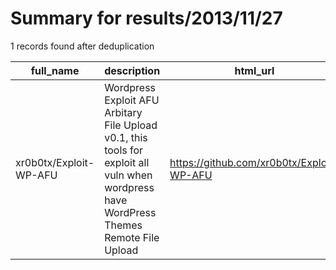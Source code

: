 
# Summary for results/2013/11/27
    
1 records found after deduplication

| full_name | description | html_url | matched_list | matched_count | pushed_at | size | stargazers_count | language | forks_count |
|------------------------|------------------------------------------------------------------------------------------------------------------------------------------|-------------------------------------------|----------------|-----------------|---------------------------|--------|--------------------|------------|---------------|
| xr0b0tx/Exploit-WP-AFU | Wordpress Exploit AFU Arbitary File Upload v0.1, this tools for exploit all vuln when wordpress have WordPress Themes Remote File Upload | https://github.com/xr0b0tx/Exploit-WP-AFU | ['exploit'] | 1 | 2013-11-27 20:35:28+00:00 | 108 | 0 | nan | 1 |
